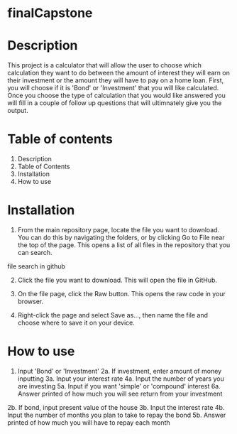 # finalCapstone

# Description
This project is a calculator that will allow the user to choose which calculation they want to do between the amount of interest they will earn on their investment or the amount they will have to pay on a home loan. First, you will choose if it is 'Bond' or 'Investment' that you will like calculated. Once you choose the type of calculation that you would like answered you will fill in a couple of follow up questions that will ultimnately give you the output.

# Table of contents
1. Description
2. Table of Contents
3. Installation
4. How to use

# Installation
1. From the main repository page, locate the file you want to download. You can do this by navigating the folders, or by clicking Go to File near the top of the page. This opens a list of all files in the repository that you can search.

file search in github

2. Click the file you want to download. This will open the file in GitHub.

3. On the file page, click the Raw button. This opens the raw code in your browser.

4. Right-click the page and select Save as…, then name the file and choose where to save it on your device.

# How to use
1. Input 'Bond' or 'Investment'
2a. If investment, enter amount of money inputting
3a. Input your interest rate
4a. Input the number of years you are investing
5a. Input if you want 'simple' or 'compound' interest
6a. Answer printed of how much you will see return from your investment

2b. If bond, input present value of the house
3b. Input the interest rate
4b. Input the number of months you plan to take to repay the bond
5b. Answer printed of how much you will have to repay each month
